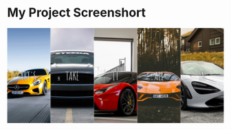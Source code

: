 
# My Project Screenshort 

![image](/Project%204%20(Flex%20Panel)/project-screenshorts/image.png) 
